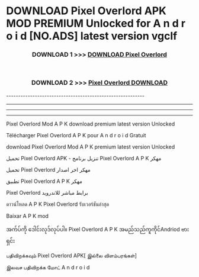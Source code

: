 # DOWNLOAD Pixel Overlord  APK MOD PREMIUM Unlocked for A n d r o i d [NO.ADS] latest version vgclf 



<div align="center">

<h3>DOWNLOAD 1 >>> <a href="https://getmod2.web.app/?judul=Pixel Overlord ">DOWNLOAD Pixel Overlord </a></h3><br>

<h3>DOWNLOAD 2 >>> <a href="https://getmod2.web.app/?judul=Pixel Overlord ">Pixel Overlord  DOWNLOAD </a></h3>

</div>
----------------------------------------------------------

----------------------------------------------------------

----------------------------------------------------------

----------------------------------------------------------

Pixel Overlord  Mod A P K download premium latest version Unlocked

Télécharger Pixel Overlord  A P K pour A n d r o i d Gratuit

download Pixel Overlord  Mod A P K premium latest version Unlocked

تحميل Pixel Overlord  APK - تنزيل برنامج Pixel Overlord  A P K مهكر

تحميل Pixel Overlord  مهكر اخر اصدار

تطبيق Pixel Overlord  A P K مهكر

Pixel Overlord  برابط مباشر للاندرويد

ดาวน์โหลด A P K Pixel Overlord  รับเวอร์ชันล่าสุด

Baixar A P K mod

အက်ပ်ကို ဒေါင်းလုဒ်လုပ်ပါ။ Pixel Overlord  A P K အမည်သည်ကူကိုင်Andriod ဗားရှင်း

பதிவிறக்கவும் Pixel Overlord  APK[ இல்லை விளம்பரங்கள்] 
 
இலவச பதிவிறக்க மோட் A n d r o i d



